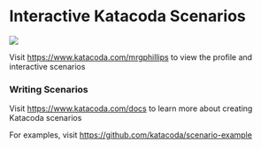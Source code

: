 # Interactive Katacoda Scenarios

[![](http://shields.katacoda.com/katacoda/mrgphillips/count.svg)](https://www.katacoda.com/mrgphillips "Get your profile on Katacoda.com")

Visit https://www.katacoda.com/mrgphillips to view the profile and interactive scenarios

### Writing Scenarios
Visit https://www.katacoda.com/docs to learn more about creating Katacoda scenarios

For examples, visit https://github.com/katacoda/scenario-example
